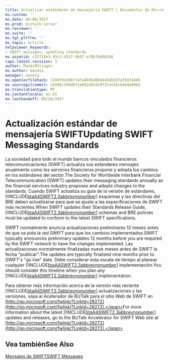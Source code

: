 ```yaml
---
title: Actualizar estándares de mensajería SWIFT | Documentos de Microsoft
ms.custom: ''
ms.date: 06/08/2017
ms.prod: biztalk-server
ms.reviewer: ''
ms.suite: ''
ms.tgt_pltfrm: ''
ms.topic: article
helpviewer_keywords:
- SWIFT messages, updating standards
ms.assetid: c32710e3-d3c2-4517-9b97-ef8bfb68b546
caps.latest.revision: 3
author: MandiOhlinger
ms.author: mandia
manager: anneta
ms.openlocfilehash: 7286fdcb98774fa4695d804445dbd37afb9f4685
ms.sourcegitcommit: cb908c540d8f1a692d01dc8f313e16cb4b4e696d
ms.translationtype: MT
ms.contentlocale: es-ES
ms.lasthandoff: 09/20/2017
---
```

# <a name="updating-swift-messaging-standards"></a><span data-ttu-id="8ca6b-102">Actualización estándar de mensajería SWIFT</span><span class="sxs-lookup"><span data-stu-id="8ca6b-102">Updating SWIFT Messaging Standards</span></span>
<span data-ttu-id="8ca6b-103">La sociedad para todo el mundo bancos vinculados financieros telecomunicaciones (SWIFT) actualiza sus estándares mensajes anualmente como los servicios financieros propone y adopta los cambios en los estándares del sector.</span><span class="sxs-lookup"><span data-stu-id="8ca6b-103">The Society for Worldwide Interbank Financial Telecommunication (SWIFT) updates their messaging standards annually as the financial services industry proposes and adopts changes to the standards.</span></span> <span data-ttu-id="8ca6b-104">Cuando SWIFT actualiza su guía de la versión de estándares, [!INCLUDE[btaA4SWIFT2.3abbrevnonumber](../../includes/btaa4swift2-3abbrevnonumber-md.md)] esquemas y las directivas del BRE deben actualizarse para que se ajuste a las especificaciones de SWIFT más recientes.</span><span class="sxs-lookup"><span data-stu-id="8ca6b-104">When SWIFT updates their Standards Release Guide, [!INCLUDE[btaA4SWIFT2.3abbrevnonumber](../../includes/btaa4swift2-3abbrevnonumber-md.md)] schemas and BRE policies must be updated to conform to the latest SWIFT specifications.</span></span>  
  
 <span data-ttu-id="8ca6b-105">SWIFT normalmente anuncia actualizaciones preliminares 12 meses antes de que se pida la red SWIFT para que los cambios implementados.</span><span class="sxs-lookup"><span data-stu-id="8ca6b-105">SWIFT typically announces preliminary updates 12 months before you are required by the SWIFT network to have the changes implemented.</span></span> <span data-ttu-id="8ca6b-106">Las actualizaciones normalmente finalizadas nueve meses antes de SWIFT la fecha "publicar".</span><span class="sxs-lookup"><span data-stu-id="8ca6b-106">The updates are typically finalized nine months prior to SWIFT's "go live" date.</span></span> <span data-ttu-id="8ca6b-107">Debe considerar esta escala de tiempo al planear cualquier [!INCLUDE[btaA4SWIFT2.3abbrevnonumber](../../includes/btaa4swift2-3abbrevnonumber-md.md)] implementación.</span><span class="sxs-lookup"><span data-stu-id="8ca6b-107">You should consider this timeline when you plan any [!INCLUDE[btaA4SWIFT2.3abbrevnonumber](../../includes/btaa4swift2-3abbrevnonumber-md.md)] implementation.</span></span>  
  
 <span data-ttu-id="8ca6b-108">Para obtener más información acerca de la versión más reciente [!INCLUDE[btaA4SWIFT2.3abbrevnonumber](../../includes/btaa4swift2-3abbrevnonumber-md.md)] actualizaciones y las versiones, vaya al Acelerador de BizTalk para el sitio Web de SWIFT en [http://go.microsoft.com/fwlink/?LinkId=28272](http://go.microsoft.com/fwlink/?LinkId=28272).</span><span class="sxs-lookup"><span data-stu-id="8ca6b-108">For more information about the latest [!INCLUDE[btaA4SWIFT2.3abbrevnonumber](../../includes/btaa4swift2-3abbrevnonumber-md.md)] updates and releases, go to the BizTalk Accelerator for SWIFT Web site at [http://go.microsoft.com/fwlink/?LinkId=28272](http://go.microsoft.com/fwlink/?LinkId=28272).</span></span>  
  
## <a name="see-also"></a><span data-ttu-id="8ca6b-109">Vea también</span><span class="sxs-lookup"><span data-stu-id="8ca6b-109">See Also</span></span>  
 [<span data-ttu-id="8ca6b-110">Mensajes de SWIFT</span><span class="sxs-lookup"><span data-stu-id="8ca6b-110">SWIFT Messages</span></span>](../../adapters-and-accelerators/accelerator-swift/swift-messages.md)